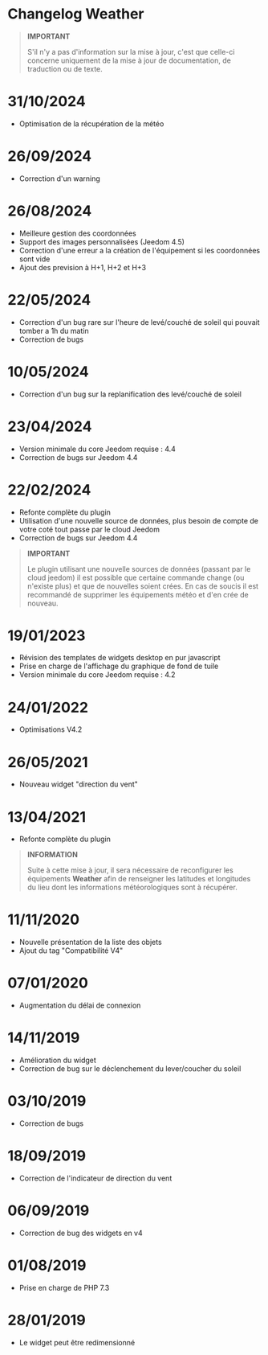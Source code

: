 # Changelog Weather

>**IMPORTANT**
>
>S'il n'y a pas d'information sur la mise à jour, c'est que celle-ci concerne uniquement de la mise à jour de documentation, de traduction ou de texte.

# 31/10/2024

- Optimisation de la récupération de la météo

# 26/09/2024

- Correction d'un warning

# 26/08/2024

- Meilleure gestion des coordonnées
- Support des images personnalisées (Jeedom 4.5)
- Correction d'une erreur a la création de l'équipement si les coordonnées sont vide
- Ajout des prevision à H+1, H+2 et H+3

# 22/05/2024

- Correction d'un bug rare sur l'heure de levé/couché de soleil qui pouvait tomber a 1h du matin
- Correction de bugs

# 10/05/2024

- Correction d'un bug sur la replanification des levé/couché de soleil

# 23/04/2024

- Version minimale du core Jeedom requise : 4.4
- Correction de bugs sur Jeedom 4.4

# 22/02/2024

- Refonte complète du plugin
- Utilisation d'une nouvelle source de données, plus besoin de compte de votre coté tout passe par le cloud Jeedom
- Correction de bugs sur Jeedom 4.4

>**IMPORTANT**
>
>Le plugin utilisant une nouvelle sources de données (passant par le cloud jeedom) il est possible que certaine commande change (ou n'existe plus) et que de nouvelles soient crées. En cas de soucis il est recommandé de supprimer les équipements météo et d'en crée de nouveau.

# 19/01/2023

- Révision des templates de widgets desktop en pur javascript
- Prise en charge de l'affichage du graphique de fond de tuile
- Version minimale du core Jeedom requise : 4.2

# 24/01/2022

- Optimisations V4.2

# 26/05/2021

- Nouveau widget "direction du vent"

# 13/04/2021

- Refonte complète du plugin

>**INFORMATION**
>
>Suite à cette mise à jour, il sera nécessaire de reconfigurer les équipements **Weather** afin de renseigner les latitudes et longitudes du lieu dont les informations météorologiques sont à récupérer.

# 11/11/2020

- Nouvelle présentation de la liste des objets
- Ajout du tag "Compatibilité V4"

# 07/01/2020

- Augmentation du délai de connexion

# 14/11/2019

- Amélioration du widget
- Correction de bug sur le déclenchement du lever/coucher du soleil

# 03/10/2019

- Correction de bugs

# 18/09/2019

- Correction de l'indicateur de direction du vent

# 06/09/2019

- Correction de bug des widgets en v4

# 01/08/2019

- Prise en charge de PHP 7.3

# 28/01/2019

- Le widget peut être redimensionné
